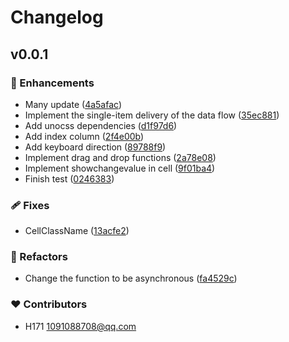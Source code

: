 # Changelog


## v0.0.1


### 🚀 Enhancements

  - Many update ([4a5afac](https://github.com/171h/test-vxe-grid/commit/4a5afac))
  - Implement the single-item delivery of the data flow ([35ec881](https://github.com/171h/test-vxe-grid/commit/35ec881))
  - Add unocss dependencies ([d1f97d6](https://github.com/171h/test-vxe-grid/commit/d1f97d6))
  - Add index column ([2f4e00b](https://github.com/171h/test-vxe-grid/commit/2f4e00b))
  - Add keyboard direction ([89788f9](https://github.com/171h/test-vxe-grid/commit/89788f9))
  - Implement drag and drop functions ([2a78e08](https://github.com/171h/test-vxe-grid/commit/2a78e08))
  - Implement showchangevalue in cell ([9f01ba4](https://github.com/171h/test-vxe-grid/commit/9f01ba4))
  - Finish test ([0246383](https://github.com/171h/test-vxe-grid/commit/0246383))

### 🩹 Fixes

  - CellClassName ([13acfe2](https://github.com/171h/test-vxe-grid/commit/13acfe2))

### 💅 Refactors

  - Change the function to be asynchronous ([fa4529c](https://github.com/171h/test-vxe-grid/commit/fa4529c))

### ❤️  Contributors

- H171 <1091088708@qq.com>

